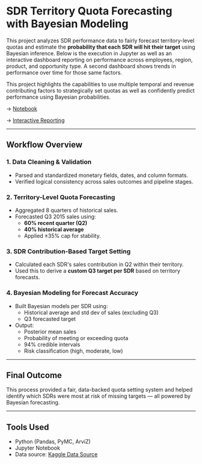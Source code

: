 # SDR Territory Quota Forecasting with Bayesian Modeling

This project analyzes SDR performance data to fairly forecast territory-level quotas and estimate the **probability that each SDR will hit their target** using Bayesian inference. Below is the execution in Jupyter as well as an interactive dashboard reporting on performance across employees, region, product, and opportunity type. A second dashboard shows trends in performance over time for those same factors.

This project highlights the capabilities to use multiple temporal and revenue contributing factors to strategically set quotas as well as confidently predict performance using Bayesian probabilities.

-> [Notebook](https://github.com/AKapett/SDR_Quota_Setting_Bayesian_Model/blob/main/SDR%20%20Quota%20Forecasting%20%26%20Rep%20Bayesian.ipynb) 

-> [Interactive Reporting](https://public.tableau.com/views/SDRQuarterlyIntelligence-Performance-Trends/Story1?:language=en-US&:sid=&:redirect=auth&:display_count=n&:origin=viz_share_link)

---

## Workflow Overview

### 1. **Data Cleaning & Validation**
- Parsed and standardized monetary fields, dates, and column formats.
- Verified logical consistency across sales outcomes and pipeline stages.

### 2. **Territory-Level Quota Forecasting**
- Aggregated 8 quarters of historical sales.
- Forecasted Q3 2015 sales using:
  - **60% recent quarter (Q2)**
  - **40% historical average**
  - Applied ±35% cap for stability.

### 3. **SDR Contribution-Based Target Setting**
- Calculated each SDR's sales contribution in Q2 within their territory.
- Used this to derive a **custom Q3 target per SDR** based on territory forecasts.

### 4. **Bayesian Modeling for Forecast Accuracy**
- Built Bayesian models per SDR using:
  - Historical average and std dev of sales (excluding Q3)
  - Q3 forecasted target
- Output:
  - Posterior mean sales
  - Probability of meeting or exceeding quota
  - 94% credible intervals
  - Risk classification (high, moderate, low)

---

## Final Outcome

This process provided a fair, data-backed quota setting system and helped identify which SDRs were most at risk of missing targets — all powered by Bayesian forecasting.

---

## Tools Used
- Python (Pandas, PyMC, ArviZ)
- Jupyter Notebook
- Data source: [Kaggle Data Source](https://www.kaggle.com/datasets/rahuldhanola/salesforce-sales-quota-data)

